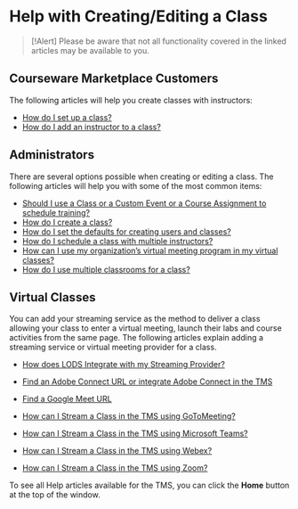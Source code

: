 # Help with Creating/Editing a Class

> [!Alert] Please be aware that not all functionality covered in the linked articles may be available to you.

## Courseware Marketplace Customers

The following articles will help you create classes with instructors:

- [How do I set up a class?](../arvato-marketplace/fulfilling-marketplace-order/set-up-class.md)
- [How do I add an instructor to a class?](../arvato-marketplace/fulfilling-marketplace-order/add-instructor-to-class.md)

## Administrators
There are several options possible when creating or editing a class. The following articles will help you with some of the most common items: 

- [Should I use a Class or a Custom Event or a Course Assignment to schedule training?](../tms-administrators/tms-fundamentals/class-or-custom-event-or-course-assignment-to-schedule-training.md)
- [How do I create a class?](../tms-administrators/classes/schedule/create-class.md)
- [How do I set the defaults for creating users and classes?](../tms-administrators/tms-fundamentals/set-defaults-for-creating-users-and-classes.md)
- [How do I schedule a class with multiple instructors?](../tms-administrators/classes/instructors/schedule-class-with-multiple-instructors.md)
- [How can I use my organization’s virtual meeting program in my virtual classes?](../tms-administrators/classes/classrooms-equipment/custom-virtual-classroom.md)
- [How do I use multiple classrooms for a class?](../tms-administrators/classes/classrooms-equipment/use-multiple-classrooms-for-class.md)

## Virtual Classes
You can add your streaming service as the method to deliver a class allowing your class to enter a virtual meeting, launch their labs and course activities from the same page. The following articles explain adding a streaming service or virtual meeting provider for a class.

- [How does LODS Integrate with my Streaming Provider?](/tms/tms-administrators/classes/schedule/Integrate-Streaming-Provider.md)

- [Find an Adobe Connect URL or integrate Adobe Connect in the TMS](/tms/tms-administrators/classes/schedule/streaming-AdobeConnect.md)

- [Find a Google Meet URL](/tms/tms-administrators/classes/schedule/streaming-Googlemeet.md)

- [How can I Stream a Class in the TMS using GoToMeeting?](/tms/tms-administrators/classes/schedule/streaming-GoToMeeting.md)

- [How can I Stream a Class in the TMS using Microsoft Teams?](/tms/tms-administrators/classes/schedule/streaming-Teams.md)

- [How can I Stream a Class in the TMS using Webex?](/tms/tms-administrators/classes/schedule/streaming-Webex.md)

- [How can I Stream a Class in the TMS using Zoom?](/tms/tms-administrators/classes/schedule/streaming-Zoom.md)

To see all Help articles available for the TMS, you can click the **Home** button at the top of the window.

